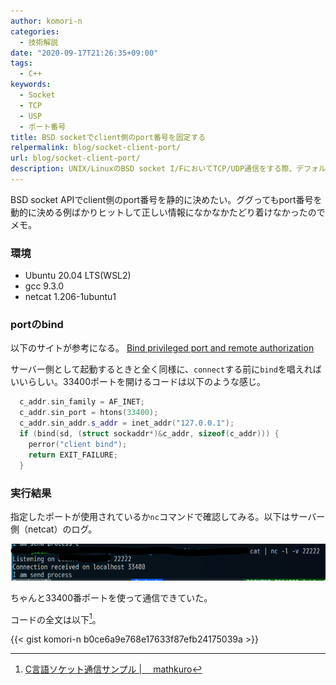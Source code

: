 ```yaml
---
author: komori-n
categories:
  - 技術解説
date: "2020-09-17T21:26:35+09:00"
tags:
  - C++
keywords:
  - Socket
  - TCP
  - USP
  - ポート番号
title: BSD socketでclient側のport番号を固定する
relpermalink: blog/socket-client-port/
url: blog/socket-client-port/
description: UNIX/LinuxのBSD socket I/FにおいてTCP/UDP通信をする際、デフォルトではランダムなポート番号が割り振られる。本記事では、このポート番号を固定化する方法について説明する。
---
```


BSD socket APIでclient側のport番号を静的に決めたい。ググってもport番号を動的に決める例ばかりヒットして正しい情報になかなかたどり着けなかったのでメモ。

### 環境

- Ubuntu 20.04 LTS(WSL2)
- gcc 9.3.0
- netcat 1.206-1ubuntu1

### portのbind

以下のサイトが参考になる。
[Bind privileged port and remote authorization](http://cms.phys.s.u-tokyo.ac.jp/~naoki/CIPINTRO/NETWORK/bindpriv.html)

サーバー側として起動するときと全く同様に、`connect`する前に`bind`を唱えればいいらしい。33400ポートを開けるコードは以下のような感じ。

```cpp
  c_addr.sin_family = AF_INET;
  c_addr.sin_port = htons(33400);
  c_addr.sin_addr.s_addr = inet_addr("127.0.0.1");
  if (bind(sd, (struct sockaddr*)&c_addr, sizeof(c_addr))) {
    perror("client bind");
    return EXIT_FAILURE;
  }
```

### 実行結果

指定したポートが使用されているか`nc`コマンドで確認してみる。以下はサーバー側（netcat）のログ。

![実行結果](image-5.png "実行結果")

ちゃんと33400番ポートを使って通信できていた。

コードの全文は以下[^1]。

[^1]: [C言語ソケット通信サンプル | 　mathkuro](https://www.mathkuro.com/network/socket/c-tcp-socket-sample)

{{< gist komori-n b0ce6a9e768e17633f87efb24175039a >}}

